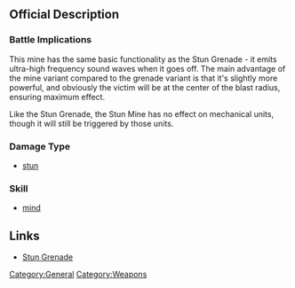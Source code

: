 ## Official Description

### Battle Implications

This mine has the same basic functionality as the Stun Grenade - it
emits ultra-high frequency sound waves when it goes off. The main
advantage of the mine variant compared to the grenade variant is that
it's slightly more powerful, and obviously the victim will be at the
center of the blast radius, ensuring maximum effect.

Like the Stun Grenade, the Stun Mine has no effect on mechanical units,
though it will still be triggered by those units.

### Damage Type

- [stun](Damage/stun_gas "wikilink")

### Skill

- [mind](Skills/mind "wikilink")

## Links

- [Stun Grenade](Equipment/Misc/Stun_Grenade "wikilink")

[Category:General](Category:General "wikilink")
[Category:Weapons](Category:Weapons "wikilink")